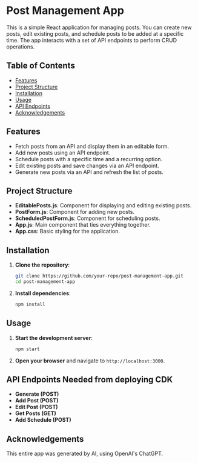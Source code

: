 # Post Management App

This is a simple React application for managing posts. You can create new posts, edit existing posts, and schedule posts to be added at a specific time. The app interacts with a set of API endpoints to perform CRUD operations.

## Table of Contents

- [Features](#features)
- [Project Structure](#project-structure)
- [Installation](#installation)
- [Usage](#usage)
- [API Endpoints](#api-endpoints)
- [Acknowledgements](#acknowledgements)

## Features

- Fetch posts from an API and display them in an editable form.
- Add new posts using an API endpoint.
- Schedule posts with a specific time and a recurring option.
- Edit existing posts and save changes via an API endpoint.
- Generate new posts via an API and refresh the list of posts.

## Project Structure


- **EditablePosts.js**: Component for displaying and editing existing posts.
- **PostForm.js**: Component for adding new posts.
- **ScheduledPostForm.js**: Component for scheduling posts.
- **App.js**: Main component that ties everything together.
- **App.css**: Basic styling for the application.

## Installation

1. **Clone the repository**:
    ```sh
    git clone https://github.com/your-repo/post-management-app.git
    cd post-management-app
    ```

2. **Install dependencies**:
    ```sh
    npm install
    ```

## Usage

1. **Start the development server**:
    ```sh
    npm start
    ```

2. **Open your browser** and navigate to `http://localhost:3000`.

## API Endpoints Needed from deploying CDK
- **Generate (POST)**
- **Add Post (POST)**
- **Edit Post (POST)**
- **Get Posts (GET)**
- **Add Schedule (POST)**

## Acknowledgements

This entire app was generated by AI, using OpenAI's ChatGPT.

